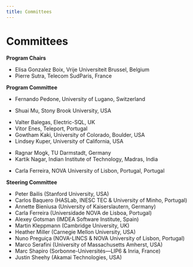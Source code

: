 ```yaml
---
title: Committees
---
```

# Committees

**Program Chairs**
* Elisa Gonzalez Boix, Vrije Universiteit Brussel, Belgium
* Pierre Sutra, Telecom SudParis, France

**Program Committee**
<!-- * ? Mathieu Perrin / Achour Mostefaoui, Nantes University, France -->
* Fernando Pedone, University of Lugano, Switzerland
<!-- * ? Zarko Milosevic, Informal Systems, Canada -->
<!-- * Cesara Dragoi, Amazon, USA -->
<!-- * Kyle Kingsbury, Jepsen, USA -->
* Shuai Mu, Stony Brook University, USA
<!-- * Natacha Crooks, University of California, Berkeley, USA -->
<!-- * Xiaojian Liao, Tsinghua University, China -->
<!-- * Sreeja Nair, ADLINK Technology, France -->

* Valter Balegas, Electric-SQL, UK
* Vitor Enes, Teleport, Portugal
* Gowtham Kaki, University of Colorado, Boulder, USA
* Lindsey Kuper, University of California, USA
<!-- * Mae Milano, University of California, USA -->
* Ragnar Mogk, TU Darmstadt, Germany
* Kartik Nagar, Indian Institute of Technology, Madras, India
<!-- * Irene Zhang, Microsoft, USA -->
* Carla Ferreira, NOVA University of Lisbon, Portugal, Portugal


**Steering Committee**
* Peter Bailis (Stanford University, USA)
* Carlos Baquero (HASLab, INESC TEC & University of Minho, Portugal)
* Annette Bieniusa (University of Kaiserslautern, Germany)
* Carla Ferreira (Universidade NOVA de Lisboa, Portugal)
* Alexey Gotsman (IMDEA Software Institute, Spain)
* Martin Kleppmann (Cambridge University, UK)
* Heather Miller (Carnegie Mellon University, USA)
* Nuno Preguiça (NOVA-LINCS & NOVA University of Lisbon, Portugal)
* Marco Serafini (University of Massachusetts Amherst, USA)
* Marc Shapiro (Sorbonne-Universités—LIP6 & Inria, France)
* Justin Sheehy (Akamai Technologies, USA)
